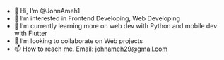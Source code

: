 - 👋 Hi, I’m @JohnAmeh1
- 👀 I’m interested in Frontend Developing, Web Developing
- 🌱 I’m currently learning more on web dev with Python and mobile dev with Flutter
- 💞️ I’m looking to collaborate on Web projects
- 📫 How to reach me. Email: johnameh29@gmail.com


<!---
JohnAmeh1/JohnAmeh1 is a ✨ special ✨ repository because its `README.md` (this file) appears on your GitHub profile.
You can click the Preview link to take a look at your changes.
--->
